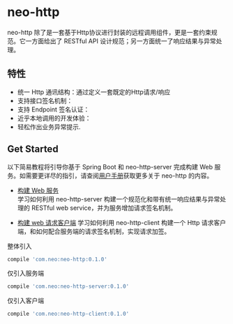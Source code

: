 # neo-http
neo-http 除了是一套基于Http协议进行封装的远程调用组件，更是一套约束规范。它一方面给出了 RESTful API 设计规范；另一方面统一了响应结果与异常处理。

## 特性
- 统一 Http 通讯结构：通过定义一套既定的Http请求/响应
- 支持接口签名机制：
- 支持 Endpoint 签名认证：
- 近乎本地调用的开发体验：
- 轻松作出业务异常提示.

## Get Started
以下简易教程将引导你基于 Spring Boot 和 neo-http-server 完成构建 Web 服务。如需要更详尽的指引，请查阅[用户手册]()获取更多关于 neo-http 的内容。

- [构建 Web 服务](https://github.com/305983806/neo-http/wiki/%E6%9E%84%E5%BB%BA-Web-%E6%9C%8D%E5%8A%A1)    
学习如何利用 neo-http-server 构建一个规范化和带有统一响应结果与异常处理的 RESTful web service，并为服务增加请求签名机制。

- [构建 web 请求客户端](https://github.com/305983806/neo-http/wiki/%E6%9E%84%E5%BB%BA-web-%E8%AF%B7%E6%B1%82%E5%AE%A2%E6%88%B7%E7%AB%AF)
学习如何利用 neo-http-client 构建一个 Http 请求客户端，和如何配合服务端的请求签名机制，实现请求加签。

整体引入
```groovy
compile 'com.neo:neo-http:0.1.0'
```

仅引入服务端
```groovy
compile 'com.neo:neo-http-server:0.1.0'
```

仅引入客户端
```groovy
compile 'com.neo:neo-http-client:0.1.0'
```
